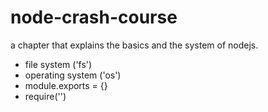 # node-crash-course
a chapter that explains the basics and the system of nodejs. 

- file system ('fs')
- operating system ('os')
- module.exports = {}
- require('')